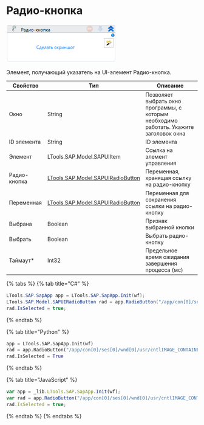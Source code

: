 # Радио-кнопка

![](<../../../.gitbook/assets/image (400).png>)

Элемент, получающий указатель на UI-элемент Радио-кнопка.

| Свойство     | Тип                                                                | Описание                                           |
| ------------ | ------------------------------------------------------------------ | -------------------------------------------------- |
| Окно         | String                        | Позволяет выбрать окно программы, с которым необходимо работать. Укажите заголовок окна |
| ID элемента  | String                                                             | ID элемента                                        |
| Элемент      | LTools.SAP.Model.SAPUIItem                                         | Ссылка на элемент управления                       |
| Радио-кнопка | [LTools.SAP.Model.SAPUIRadioButton](datatypes/sapuiradiobutton.md) | Переменная, хранящая ссылку на радио-кнопку        |
| Переменная   | [LTools.SAP.Model.SAPUIRadioButton](datatypes/sapuiradiobutton.md) | Переменная для сохранения ссылки на радио-кнопку   |
| Выбрана      | Boolean                                                            | Признак выбранной кнопки                           |
| Выбрать      | Boolean                                                            | Выбрать радио-кнопку                               |
| Таймаут\*    | Int32                                                              | Предельное время ожидания завершения процесса (мс) |

{% tabs %}
{% tab title="C#" %}
```csharp
LTools.SAP.SapApp app = LTools.SAP.SapApp.Init(wf);
LTools.SAP.Model.SAPUIRadioButton rad = app.RadioButton("/app/con[0]/ses[0]/wnd[0]/usr/cntlIMAGE_CONTAINER/shellcont/shell/shellcont[0]/shell");
rad.IsSelected = true;
```
{% endtab %}

{% tab title="Python" %}
```python
app = LTools.SAP.SapApp.Init(wf)
rad = app.RadioButton("/app/con[0]/ses[0]/wnd[0]/usr/cntlIMAGE_CONTAINER/shellcont/shell/shellcont[0]/shell")
rad.IsSelected = True
```
{% endtab %}

{% tab title="JavaScript" %}
```javascript
var app = _lib.LTools.SAP.SapApp.Init(wf);		
var rad = app.RadioButton("/app/con[0]/ses[0]/wnd[0]/usr/cntlIMAGE_CONTAINER/shellcont/shell/shellcont[0]/shell");
rad.IsSelected = true;
```
{% endtab %}
{% endtabs %}

